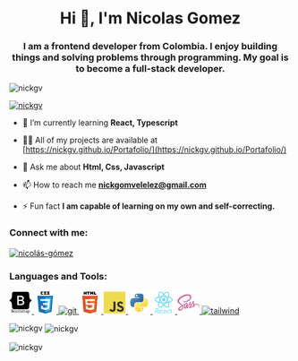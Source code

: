 <h1 align="center">Hi 👋, I'm Nicolas Gomez</h1>
<h3 align="center">I am a frontend developer from Colombia. I enjoy building things and solving problems through programming. My goal is to become a full-stack developer.</h3>

<p align="left"> <img src="https://komarev.com/ghpvc/?username=nickgv&label=Profile%20views&color=0e75b6&style=flat" alt="nickgv" /> </p>

<p align="left"> <a href="https://github.com/ryo-ma/github-profile-trophy"><img src="https://github-profile-trophy.vercel.app/?username=nickgv" alt="nickgv" /></a> </p>

- 🌱 I’m currently learning **React, Typescript**

- 👨‍💻 All of my projects are available at [https://nickgv.github.io/Portafolio/](https://nickgv.github.io/Portafolio/)

- 💬 Ask me about **Html, Css, Javascript**

- 📫 How to reach me **nickgomvelelez@gmail.com**

- ⚡ Fun fact **I am capable of learning on my own and self-correcting.**

<h3 align="left">Connect with me:</h3>
<p align="left">
<a href="https://linkedin.com/in/nicolás-gómez" target="blank"><img align="center" src="https://raw.githubusercontent.com/rahuldkjain/github-profile-readme-generator/master/src/images/icons/Social/linked-in-alt.svg" alt="nicolás-gómez" height="30" width="40" /></a>
</p>

<h3 align="left">Languages and Tools:</h3>
<p align="left"> <a href="https://getbootstrap.com" target="_blank" rel="noreferrer"> <img src="https://raw.githubusercontent.com/devicons/devicon/master/icons/bootstrap/bootstrap-plain-wordmark.svg" alt="bootstrap" width="40" height="40"/> </a> <a href="https://www.w3schools.com/css/" target="_blank" rel="noreferrer"> <img src="https://raw.githubusercontent.com/devicons/devicon/master/icons/css3/css3-original-wordmark.svg" alt="css3" width="40" height="40"/> </a> <a href="https://git-scm.com/" target="_blank" rel="noreferrer"> <img src="https://www.vectorlogo.zone/logos/git-scm/git-scm-icon.svg" alt="git" width="40" height="40"/> </a> <a href="https://www.w3.org/html/" target="_blank" rel="noreferrer"> <img src="https://raw.githubusercontent.com/devicons/devicon/master/icons/html5/html5-original-wordmark.svg" alt="html5" width="40" height="40"/> </a> <a href="https://developer.mozilla.org/en-US/docs/Web/JavaScript" target="_blank" rel="noreferrer"> <img src="https://raw.githubusercontent.com/devicons/devicon/master/icons/javascript/javascript-original.svg" alt="javascript" width="40" height="40"/> </a> <a href="https://www.python.org" target="_blank" rel="noreferrer"> <img src="https://raw.githubusercontent.com/devicons/devicon/master/icons/python/python-original.svg" alt="python" width="40" height="40"/> </a> <a href="https://reactjs.org/" target="_blank" rel="noreferrer"> <img src="https://raw.githubusercontent.com/devicons/devicon/master/icons/react/react-original-wordmark.svg" alt="react" width="40" height="40"/> </a> <a href="https://sass-lang.com" target="_blank" rel="noreferrer"> <img src="https://raw.githubusercontent.com/devicons/devicon/master/icons/sass/sass-original.svg" alt="sass" width="40" height="40"/> </a> <a href="https://tailwindcss.com/" target="_blank" rel="noreferrer"> <img src="https://www.vectorlogo.zone/logos/tailwindcss/tailwindcss-icon.svg" alt="tailwind" width="40" height="40"/> </a> </p>

<p><img align="left" src="https://github-readme-stats.vercel.app/api/top-langs?username=nickgv&show_icons=true&locale=en&layout=compact" alt="nickgv" /></p>

<p>&nbsp;<img align="center" src="https://github-readme-stats.vercel.app/api?username=nickgv&show_icons=true&locale=en" alt="nickgv" /></p>

<p><img align="center" src="https://github-readme-streak-stats.herokuapp.com/?user=nickgv&" alt="nickgv" /></p>